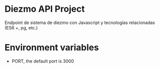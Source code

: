 # Diezmo API Project

Endpoint de sistema de diezmo con Javascript y tecnologías relacionadas (ES6 +, pg, etc.)

# Environment variables

- PORT, the default port is 3000
